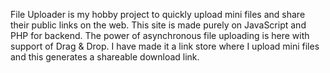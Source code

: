 File Uploader is my hobby project to quickly upload mini files and share their public links on the web. This site is made purely on JavaScript and PHP for backend. The power of asynchronous file uploading is here with support of Drag & Drop. I have made it a link store where I upload mini files and this generates a shareable download link.

